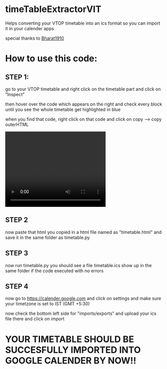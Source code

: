 # timeTableExtractorVIT
Helps converting your VTOP timetable into an ics format so you can import it in your calender apps

special thanks to [Bharat1910](https://github.com/Bharath1910)

# How to use this code:

## STEP 1:

go to your VTOP timetable and right click on the timetable part and click on "Inspect" 

then hover over the code which appears on the right and check every block until you see the whole timetable get highlighted in blue 

when you find that code, right click on that code and click on copy --> copy outerHTML

<video src="assets/1.mp4" width="320" height="240" controls></video>

## STEP 2

now paste that html you copied in a html file named as "timetable.html" and save it in the same folder as timetable.py

## STEP 3

now run timetable.py you should see a file timetable.ics show up in the same folder if the code executed with no errors

## STEP 4

now go to https://calender.google.com and click on settings and make sure your timetzone is set to IST (GMT +5:30) 

now check the bottom left side for "imports/exports" and upload your ics file there and click on import

# YOUR TIMETABLE SHOULD BE SUCCESFULLY IMPORTED INTO GOOGLE CALENDER BY NOW!!
